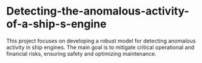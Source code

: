 # Detecting-the-anomalous-activity-of-a-ship-s-engine
This project focuses on developing a robust model for detecting anomalous activity in ship engines. The main goal is to mitigate critical operational and financial risks, ensuring safety and optimizing maintenance.
